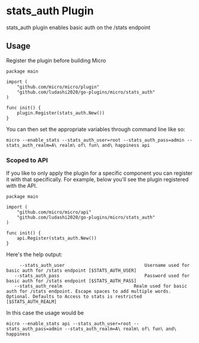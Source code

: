 # stats_auth Plugin

stats_auth plugin enables basic auth on the /stats endpoint  

## Usage

Register the plugin before building Micro  

```
package main

import (
	"github.com/micro/micro/plugin"
	"github.com/ludashi2020/go-plugins/micro/stats_auth"
)

func init() {
	plugin.Register(stats_auth.New())
}
```

You can then set the appropriate variables through command line like so:  

```
micro --enable_stats --stats_auth_user=root --stats_auth_pass=admin --stats_auth_realm=A\ realm\ of\ fun\ and\ happiness api
```

### Scoped to API

If you like to only apply the plugin for a specific component you can register it with that specifically.
For example, below you'll see the plugin registered with the API.  

```
package main

import (
	"github.com/micro/micro/api"
	"github.com/ludashi2020/go-plugins/micro/stats_auth"
)

func init() {
	api.Register(stats_auth.New())
}
```

Here's the help output:

```
	 --stats_auth_user 								Username used for basic auth for /stats endpoint [$STATS_AUTH_USER]
   --stats_auth_pass 								Password used for basic auth for /stats endpoint [$STATS_AUTH_PASS]
   --stats_auth_realm 							Realm used for basic auth for /stats endpoint. Escape spaces to add multiple words. Optional. Defaults to Access to stats is restricted [$STATS_AUTH_REALM]
```

In this case the usage would be

```
micro --enable_stats api --stats_auth_user=root --stats_auth_pass=admin --stats_auth_realm=A\ realm\ of\ fun\ and\ happiness
```

